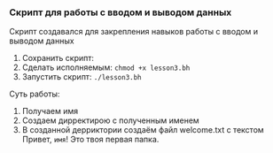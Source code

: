 ### Скрипт для работы с вводом и выводом данных

Скрипт создавался для закрепления навыков работы с вводом и выводом данных

1. Сохранить скрипт: 
2. Сделать исполняемым: 
    `chmod +x lesson3.bh`
3. Запустить скрипт: `./lesson3.bh`

Суть работы: 

1. Получаем имя
2. Создаем дирректирою с полученным именем
3. В созданной дерриктории создаём файл welcome.txt с текстом Привет, `имя`! Это твоя первая папка.

